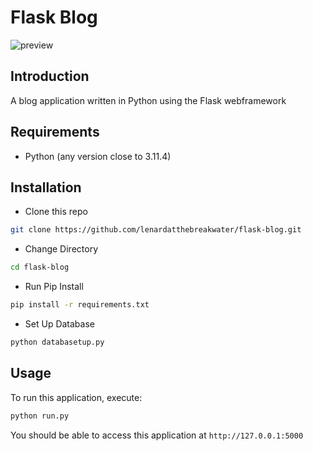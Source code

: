 # Flask Blog

![preview](https://github.com/lenardatthebreakwater/flask-blog/assets/142602437/f68cea86-ccf9-4e9a-98d2-af2e8399cd6e)


## Introduction

A blog application written in Python using the Flask webframework 

## Requirements
* Python (any version close to 3.11.4)

## Installation

* Clone this repo 

```bash
git clone https://github.com/lenardatthebreakwater/flask-blog.git
```

* Change Directory

```bash
cd flask-blog
```

* Run Pip Install

```bash
pip install -r requirements.txt
```

* Set Up Database

```bash
python databasetup.py
```

## Usage

To run this application, execute:

```bash
python run.py
```

You should be able to access this application at `http://127.0.0.1:5000`

